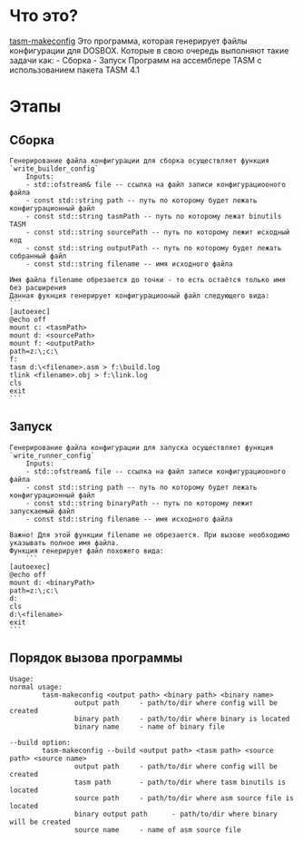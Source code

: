 # Что это? 
[tasm-makeconfig](https://github.com/zafod42/tasm-makeconfig) Это программа, которая генерирует
файлы конфигурации для DOSBOX. Которые в свою очередь выполняют такие задачи как:
    - Сборка
    - Запуск
        Программ на ассемблере TASM с использованием пакета TASM 4.1
# Этапы
## Сборка
    Генерирование файла конфигурации для сборка осуществляет функция `write_builder_config`
        Inputs:
        - std::ofstream& file -- ссылка на файл записи конфигурациооного файла 
        - const std::string path -- путь по которому будет лежать конфигурационный файл
        - const std::string tasmPath -- путь по которому лежат binutils TASM
        - const std::string sourcePath -- путь по которому лежит исходный код
        - const std::string outputPath -- путь по которому будет лежать собранный файл
        - const std::string filename -- имя исходного файла

    Имя файла filename обрезается до точки - то есть остаётся только имя без расширения
    Данная фукнция генерирует конфигурациооный файл следующего вида:
    ```
    [autoexec]
    @echo off
    mount c: <tasmPath> 
    mount d: <sourcePath>
    mount f: <outputPath>
    path=z:\;c:\
    f:
    tasm d:\<filename>.asm > f:\build.log
    tlink <filename>.obj > f:\link.log
    cls
    exit
    ```
## Запуск
    Генерирование файла конфигурации для запуска осуществляет функция `write_runner_config`
        Inputs:
        - std::ofstream& file -- ссылка на файл записи конфигурациооного файла 
        - const std::string path -- путь по которому будет лежать конфигурационный файл
        - const std::string binaryPath -- путь по которому лежит запускаемый файл
        - const std::string filename -- имя исходного файла

    Важно! Для этой функции filename не обрезается. При вызове необходимо указывать полное имя файла.
    Функция генерирует файл похожего вида:
        ```
    [autoexec]
    @echo off
    mount d: <binaryPath> 
    path=z:\;c:\
    d:
    cls
    d:\<filename> 
    exit
    ```
## Порядок вызова программы
    Usage: 
    normal usage:
            tasm-makeconfig <output path> <binary path> <binary name>
                    output path     - path/to/dir where config will be created
                    binary path     - path/to/dir where binary is located
                    binary name     - name of binary file

    --build option:
            tasm-makeconfig --build <output path> <tasm path> <source path> <source name>
                    output path     - path/to/dir where config will be created
                    tasm path       - path/to/dir where tasm binutils is located
                    source path     - path/to/dir where asm source file is located
                    binary output path      - path/to/dir where binary will be created
                    source name     - name of asm source file

